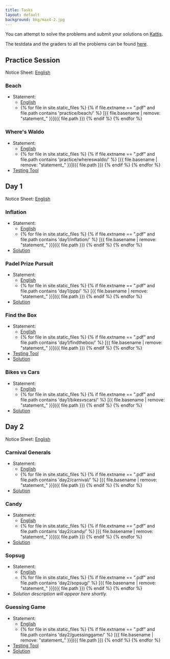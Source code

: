 ```yaml
---
title: Tasks
layout: default
background: bkg/max4-2.jpg
---
```


You can attempt to solve the problems and submit your solutions on [Kattis](https://open.kattis.com/problem-sources/European%20Girls%27%20Olympiad%20in%20Informatics%202023). 

The testdata and the graders to all the problems can be found [here](https://github.com/Kodsport/egoi23-testdata).

## Practice Session

Notice Sheet: [English](/assets/tasks/day1/notice.pdf)
<style>
.langlink:not(:last-child)::after {
  content: ",";
}
</style>

### Beach
  * Statement:
      * [English](/assets/tasks/practice/beach-ISC.pdf)
      * {% for file in site.static_files %} {% if file.extname == ".pdf" and file.path contains 'practice/beach/' %} <span class="langlink">[{{ file.basename | remove: "statement_" }}]({{ file.path }})</span> {% endif %} {% endfor %}

### Where's Waldo
  * Statement:
      * [English](/assets/tasks/practice/whereswaldo-ISC.pdf)
      * {% for file in site.static_files %} {% if file.extname == ".pdf" and file.path contains 'practice/whereswaldo/' %} <span class="langlink">[{{ file.basename | remove: "statement_" }}]({{ file.path }})</span> {% endif %} {% endfor %}
  * [Testing Tool](/assets/tasks/practice/whereswaldo/testing_tool.py)

## Day 1

Notice Sheet: [English](/assets/tasks/day1/notice.pdf)

### Inflation
  * Statement:
      * [English](/assets/tasks/day1/inflation.pdf)
      * {% for file in site.static_files %} {% if file.extname == ".pdf" and file.path contains 'day1/inflation/' %} <span class="langlink">[{{ file.basename | remove: "statement_" }}]({{ file.path }})</span> {% endif %} {% endfor %}
  * [Solution](/assets/solutions/day1/inflation.pdf)

### Padel Prize Pursuit
  * Statement:
      * [English](/assets/tasks/day1/ppp.pdf)
      * {% for file in site.static_files %} {% if file.extname == ".pdf" and file.path contains 'day1/ppp/' %} <span class="langlink">[{{ file.basename | remove: "statement_" }}]({{ file.path }})</span> {% endif %} {% endfor %}
  * [Solution](/assets/solutions/day1/ppp.pdf)

### Find the Box
  * Statement:
      * [English](/assets/tasks/day1/findthebox.pdf)
      * {% for file in site.static_files %} {% if file.extname == ".pdf" and file.path contains 'day1/findthebox/' %} <span class="langlink">[{{ file.basename | remove: "statement_" }}]({{ file.path }})</span> {% endif %} {% endfor %}
  * [Testing Tool](/assets/tasks/day1/findthebox/testing_tool.py)
  * [Solution](/assets/solutions/day1/findthebox.pdf)

### Bikes vs Cars
  * Statement:
      * [English](/assets/tasks/day1/bikesvscars.pdf)
      * {% for file in site.static_files %} {% if file.extname == ".pdf" and file.path contains 'day1/bikesvscars/' %} <span class="langlink">[{{ file.basename | remove: "statement_" }}]({{ file.path }})</span> {% endif %} {% endfor %}
  * [Solution](/assets/solutions/day1/bikesvscars.pdf)

## Day 2

Notice Sheet: [English](/assets/tasks/day1/notice.pdf)

### Carnival Generals
  * Statement:
      * [English](/assets/tasks/day2/carnival.pdf)
      * {% for file in site.static_files %} {% if file.extname == ".pdf" and file.path contains 'day2/carnival/' %} <span class="langlink">[{{ file.basename | remove: "statement_" }}]({{ file.path }})</span> {% endif %} {% endfor %}
  * [Solution](/assets/solutions/day2/carnivalgeneral.pdf)

### Candy
  * Statement:
      * [English](/assets/tasks/day2/candy.pdf)
      * {% for file in site.static_files %} {% if file.extname == ".pdf" and file.path contains 'day2/candy/' %} <span class="langlink">[{{ file.basename | remove: "statement_" }}]({{ file.path }})</span> {% endif %} {% endfor %}
  * [Solution](/assets/solutions/day2/candy.pdf)

### Sopsug
  * Statement:
      * [English](/assets/tasks/day2/sopsug.pdf)
      * {% for file in site.static_files %} {% if file.extname == ".pdf" and file.path contains 'day2/sopsug/' %} <span class="langlink">[{{ file.basename | remove: "statement_" }}]({{ file.path }})</span> {% endif %} {% endfor %}
  * *Solution description will appear here shortly.*

### Guessing Game
  * Statement:
      * [English](/assets/tasks/day2/guessinggame.pdf)
      * {% for file in site.static_files %} {% if file.extname == ".pdf" and file.path contains 'day2/guessinggame/' %} <span class="langlink">[{{ file.basename | remove: "statement_" }}]({{ file.path }})</span> {% endif %} {% endfor %}
  * [Testing Tool](/assets/tasks/day2/guessinggame/testing_tool.py)
  * [Solution](/assets/solutions/day2/guessinggame.pdf)


